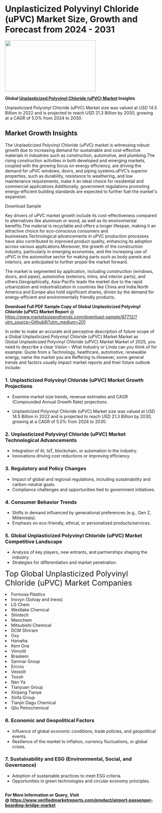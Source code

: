 <H1>Unplasticized Polyvinyl Chloride (uPVC) Market Size, Growth and Forecast from 2024 - 2031</H1><img class="aligncenter size-medium wp-image-584254" src="https://thirdeyenews.in/wp-content/uploads/2024/09/Global-Market-Research-300x168.jpeg" alt="" width="300" height="168" /><p><strong>Global&nbsp;<a href="https://www.marketsizeandtrends.com/download-sample/87712/?utm_source=Github8j?utm_medium=201">Unplasticized Polyvinyl Chloride (uPVC) Market</a> Insights</strong></p><p>Unplasticized Polyvinyl Chloride (uPVC) Market size was valued at USD 14.5 Billion in 2022 and is projected to reach USD 21.3 Billion by 2030, growing at a CAGR of 5.0% from 2024 to 2030.</p><p><h2>Market Growth Insights</h2> <p>The Unplasticized Polyvinyl Chloride (uPVC) market is witnessing robust growth due to increasing demand for sustainable and cost-effective materials in industries such as construction, automotive, and plumbing.The rising construction activities in both developed and emerging markets, coupled with the growing focus on energy efficiency, are driving the demand for uPVC windows, doors, and piping systems.uPVC’s superior properties, such as durability, resistance to weathering, and low maintenance requirements, make it an ideal choice for residential and commercial applications.Additionally, government regulations promoting energy-efficient building standards are expected to further fuel the market's expansion.</p> <p>Download Sample</p> <p>Key drivers of uPVC market growth include its cost-effectiveness compared to alternatives like aluminum or wood, as well as its environmental benefits.The material is recyclable and offers a longer lifespan, making it an attractive choice for eco-conscious consumers and businesses.Technological advancements in uPVC production processes have also contributed to improved product quality, enhancing its adoption across various applications.Moreover, the growth of the construction industry, particularly in emerging economies, and the increasing use of uPVC in the automotive sector for making parts such as body panels and interiors, are anticipated to further propel the market forward.</p> <p>The market is segmented by application, including construction (windows, doors, and pipes), automotive (exteriors, trims, and interior parts), and others.Geographically, Asia-Pacific leads the market due to the rapid urbanization and industrialization in countries like China and India.North America and Europe also hold significant shares, driven by the demand for energy-efficient and environmentally friendly products.</p> <p></p><p><span class=""><strong>Download Full PDF Sample Copy of Global Unplasticized Polyvinyl Chloride (uPVC) Market Report</strong> @ <a href="https://www.marketsizeandtrends.com/download-sample/87712/?utm_source=Github8j?utm_medium=201" target="_blank">https://www.marketsizeandtrends.com/download-sample/87712/?utm_source=Github8j?utm_medium=201</a></span></p><p>In order to make an accurate and perceptive description of future scope of a Global&nbsp;Unplasticized Polyvinyl Chloride (uPVC) Market Market as Global&nbsp;Unplasticized Polyvinyl Chloride (uPVC) Market Market of 2025, you need to describe a clear Vision &ndash; What Industry or Linda can you think of for example: Quote from a Technology, healthcare, automotive, renewable energy, name the market you are Reffering to.However, some general trends and factors usually impact market reports and their future outlook include:</p><h3>1.&nbsp;<strong>Unplasticized Polyvinyl Chloride (uPVC) Market Growth Projections</strong></h3><ul><li>Examine market size trends, revenue estimates and CAGR (Compounded Annual Growth Rate) projections.</li><li><p>Unplasticized Polyvinyl Chloride (uPVC) Market size was valued at USD 14.5 Billion in 2022 and is projected to reach USD 21.3 Billion by 2030, growing at a CAGR of 5.0% from 2024 to 2030.</p></li></ul><h3>2.&nbsp;<strong>Unplasticized Polyvinyl Chloride (uPVC) Market Technological Advancements</strong></h3><ul><li>Integration of AI, IoT, blockchain, or automation in the industry.</li><li>Innovations driving cost reductions or improving efficiency.</li></ul><h3>3.&nbsp;<strong>Regulatory and Policy Changes</strong></h3><ul><li>Impact of global and regional regulations, including sustainability and carbon-neutral goals.</li><li>Compliance challenges and opportunities tied to government initiatives.</li></ul><h3>4.&nbsp;<strong>Consumer Behavior Trends</strong></h3><ul><li>Shifts in demand influenced by generational preferences (e.g., Gen Z, Millennials).</li><li>Emphasis on eco-friendly, ethical, or personalized products/services.</li></ul><h3>5.&nbsp;<strong>Global Unplasticized Polyvinyl Chloride (uPVC) Market Competitive Landscape</strong></h3><ul><li>Analysis of key players, new entrants, and partnerships shaping the industry.</li><li>Strategies for differentiation and market penetration.</li></ul><p data-pm-slice="1 1 []"><span style="color: inherit; font-family: inherit; font-size: 25px;">Top Global Unplasticized Polyvinyl Chloride (uPVC) Market Companies</span></p><div class="" data-test-id=""><p><li>Formosa Plastics</li><li> Inovyn (Solvay and Ineos)</li><li> LG Chem</li><li> Westlake Chemical</li><li> Shintech</li><li> Mexichem</li><li> Mitsubishi Chemical</li><li> DCM Shriram</li><li> Oxy</li><li> Hanwha</li><li> Kem One</li><li> Vinnolit</li><li> Braskem</li><li> Sanmar Group</li><li> Ercros</li><li> Vestolit</li><li> Tosoh</li><li> Nan Ya</li><li> Tianyuan Group</li><li> Xinjiang Tianye</li><li> Xinfa Group</li><li> Tianjin Dagu Chemical</li><li> Qilu Petrochemical</li></p></div><h3>6.&nbsp;<strong>Economic and Geopolitical Factors</strong></h3><ul><li>Influence of global economic conditions, trade policies, and geopolitical events.</li><li>Resilience of the market to inflation, currency fluctuations, or global crises.</li></ul><h3>7.&nbsp;<strong>Sustainability and ESG (Environmental, Social, and Governance)</strong></h3><ul><li>Adoption of sustainable practices to meet ESG criteria.</li><li>Opportunities in green technologies and circular economy principles.</li></ul><h2><strong style="font-size: 14px;">For More Information or Query, Visit @&nbsp;</strong><a style="background-color: #ffffff; font-size: 14px;" href="https://www.marketsizeandtrends.com/report/unplasticized-polyvinyl-chloride-upvc-market/" target="_blank">https://www.verifiedmarketreports.com/product/airport-passenger-boarding-bridge-market</a></h2>
